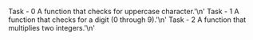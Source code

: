 Task - 0 A function that checks for uppercase character.'\n'
Task - 1 A function that checks for a digit (0 through 9).'\n'
Task - 2 A function that multiplies two integers.'\n'
